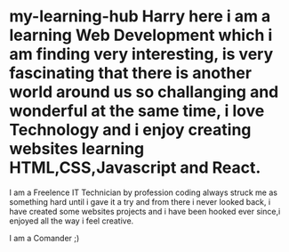 # my-learning-hub Harry here i am a learning Web Development which i am finding very interesting, is very fascinating that there is another world around us so challanging and wonderful at the same time, i love Technology and i enjoy creating websites learning HTML,CSS,Javascript and React.

I am a Freelence IT Technician by profession coding always struck me as something hard until i gave it a try and from there i never looked back, i have created some websites projects and i have been hooked ever since,i enjoyed all the way i feel creative.

I am a Comander ;)
